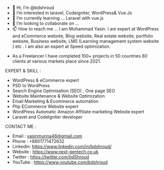 - 👋 Hi, I’m @bdshroud
- 👀 I’m interested in laravel, Codeigniter, WordPress& Vue.Js
- 🌱 I’m currently learning ... Laravel with vue.js
- 💞️ I’m looking to collaborate on ...
- 📫 How to reach me ...
I am Mohammad Yasin. I am expert at WordPress and eCommerce website, 
 Blog website, Real estate website, portfolio website, 
Business website, LMS (Learning management system website ) etc . I am also an expert at Speed optimization. 

* As a Freelancer I have completed 100+ projects in 50 countries 80 clients at various markets place since 2021.

EXPERT & SKILL : 
* WordPress & eCommerce expert
* PSD to WordPress 
* Search Engine Optimisation (SEO) , One page SEO
* Website Maintenance & Website Optimization
* Email Marketing & Ecommerce automation
* Php ECommerce Website  expert
* WordPress Automatic Amazon Affiliate marketing Website expert
* Laravel and CodeIgniter developer

CONTACT ME : 
* Email : yasinmunna46@gmail.com
* Phone : +8801771472632
* Linkedin: https://www.linkedin.com/in/bdshroud/
* Website : https://www.next-gentech.co.uk
* Twitter : https://twitter.com/bdShroud
* YouTube : https://www.youtube.com/bdshroud
<!---
bdshroud/bdshroud is a ✨ special ✨ repository because its `README.md` (this file) appears on your GitHub profile.
You can click the Preview link to take a look at your changes.
--->
